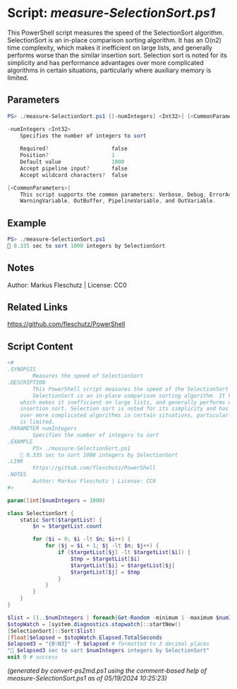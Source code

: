 Script: *measure-SelectionSort.ps1*
========================

This PowerShell script measures the speed of the SelectionSort algorithm.
SelectionSort is an in-place comparison sorting algorithm. It has an O(n2) time complexity,
which makes it inefficient on large lists, and generally performs worse than the similar
insertion sort. Selection sort is noted for its simplicity and has performance advantages
over more complicated algorithms in certain situations, particularly where auxiliary memory
is limited.

Parameters
----------
```powershell
PS> ./measure-SelectionSort.ps1 [[-numIntegers] <Int32>] [<CommonParameters>]

-numIntegers <Int32>
    Specifies the number of integers to sort
    
    Required?                    false
    Position?                    1
    Default value                1000
    Accept pipeline input?       false
    Accept wildcard characters?  false

[<CommonParameters>]
    This script supports the common parameters: Verbose, Debug, ErrorAction, ErrorVariable, WarningAction, 
    WarningVariable, OutBuffer, PipelineVariable, and OutVariable.
```

Example
-------
```powershell
PS> ./measure-SelectionSort.ps1
🧭 0.335 sec to sort 1000 integers by SelectionSort

```

Notes
-----
Author: Markus Fleschutz | License: CC0

Related Links
-------------
https://github.com/fleschutz/PowerShell

Script Content
--------------
```powershell
<#
.SYNOPSIS
        Measures the speed of SelectionSort
.DESCRIPTION
        This PowerShell script measures the speed of the SelectionSort algorithm.
        SelectionSort is an in-place comparison sorting algorithm. It has an O(n2) time complexity,
	which makes it inefficient on large lists, and generally performs worse than the similar
	insertion sort. Selection sort is noted for its simplicity and has performance advantages
	over more complicated algorithms in certain situations, particularly where auxiliary memory
	is limited. 
.PARAMETER numIntegers
        Specifies the number of integers to sort
.EXAMPLE
        PS> ./measure-SelectionSort.ps1
	🧭 0.335 sec to sort 1000 integers by SelectionSort
.LINK
        https://github.com/fleschutz/PowerShell
.NOTES
        Author: Markus Fleschutz | License: CC0
#>

param([int]$numIntegers = 1000)

class SelectionSort {
    static Sort($targetList) {
        $n = $targetList.count

        for ($i = 0; $i -lt $n; $i++) {
            for ($j = $i + 1; $j -lt $n; $j++) {
                if ($targetList[$j] -lt $targetList[$i]) {
                    $tmp = $targetList[$i]
                    $targetList[$i] = $targetList[$j]
                    $targetList[$j] = $tmp
                }
            }
        }
    }
}

$list = (1..$numIntegers | foreach{Get-Random -minimum 1 -maximum $numIntegers})
$stopWatch = [system.diagnostics.stopwatch]::startNew()
[SelectionSort]::Sort($list)
[float]$elapsed = $stopWatch.Elapsed.TotalSeconds
$elapsed3 = "{0:N3}" -f $elapsed # formatted to 3 decimal places
"🧭 $elapsed3 sec to sort $numIntegers integers by SelectionSort"
exit 0 # success
```

*(generated by convert-ps2md.ps1 using the comment-based help of measure-SelectionSort.ps1 as of 05/19/2024 10:25:23)*
